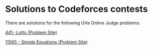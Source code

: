 # Solutions to Codeforces contests
There are solutions for the following UVa Online Judge problems:

[441- Lotto ](https://github.com/ziad-awad/competitive-programming/blob/main/uva/441.cpp)   [(Problem Site)](https://onlinejudge.org/index.php?option=onlinejudge&page=show_problem&problem=382)

[11565 - Simple Equations ](https://github.com/ziad-awad/competitive-programming/blob/main/uva/11565.cpp)   [(Problem Site)](https://onlinejudge.org/index.php?option=onlinejudge&page=show_problem&problem=2612)
